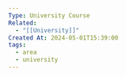 ```yaml
---
Type: University Course
Related:
  - "[[University]]"
Created At: 2024-05-01T15:39:00
tags:
  - area
  - university
---
```

